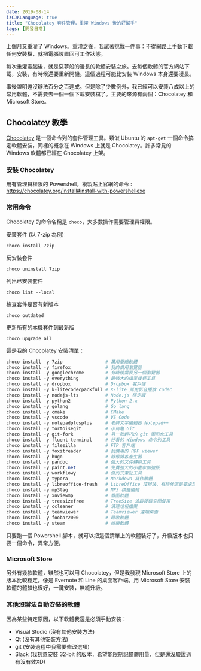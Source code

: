 ```yaml
---
date: 2019-08-14
isCJKLanguage: true
title: "Chocolatey 套件管理，重灌 Windows 後的好幫手"
tags: [開發日常]
---
```


上個月又重灌了 Windows。重灌之後，我試著挑戰一件事：不從網路上手動下載任何安裝檔，就把電腦設置回可工作狀態。

每次重灌電腦後，就是惡夢般的漫長的軟體安裝之旅。去每個軟體的官方網站下載，安裝，有時候還要重新開機。這個過程可能比安裝 Windows 本身還要漫長。

事後證明還沒辦法百分之百達成。但是除了少數例外，我已經可以安裝八成以上的常用軟體，不需要去一個一個下載安裝檔了。主要的來源有兩個：Chocolatey 和 Microsoft Store。

## Chocolatey 教學

[Chocolatey][choco] 是一個命令列的套件管理工具。類似 Ubuntu 的 `apt-get` 一個命令搞定軟體安裝，同樣的概念在 Windows 上就是 Chocolatey。許多常見的 Windows 軟體都已經在 Chocolatey 上架。

[choco]: https://chocolatey.org/ "Chocolatey Official Website"

### 安裝 Chocolatey

用有管理員權限的 Powershell，複製貼上官網的命令 :<br/>
<https://chocolatey.org/install#install-with-powershellexe>

### 常用命令

Chocolatey 的命令名稱是 `choco`，大多數操作需要管理員權限。

安裝套件 (以 7-zip 為例)
```
choco install 7zip
```

反安裝套件
```
choco uninstall 7zip
```

列出已安裝套件
```
choco list --local
```

檢查套件是否有新版本
```
choco outdated
```

更新所有的本機套件到最新版
```
choco upgrade all
```

這是我的 Chocolatey 安裝清單：
```powershell
choco install -y 7zip                # 萬用壓縮軟體
choco install -y firefox             # 我的慣用瀏覽器
choco install -y googlechrome        # 有時候需要另一個瀏覽器
choco install -y everything          # 最強大的檔案搜尋工具
choco install -y dropbox             # Dropbox 客戶端
choco install -y k-litecodecpackfull # K-lite 萬用影音播放 codec
choco install -y nodejs-lts          # Node.js 穩定版
choco install -y python2             # Python 2.x
choco install -y golang              # Go lang
choco install -y cmake               # CMake
choco install -y vscode              # VS Code
choco install -y notepadplusplus     # 老牌文字編輯器 Notepad++
choco install -y tortoisegit         # 小烏龜 Git
choco install -y git-fork            # 另一款輕巧的 git 圖形化工具
choco install -y fluent-terminal     # 好看的 Windows 命令列工具
choco install -y filezilla           # FTP 客戶端
choco install -y foxitreader         # 我慣用的 PDF viewer
choco install -y hugo                # 靜態博客產生器
choco install -y pandoc              # 強大的文件轉換工具
choco install -y paint.net           # 免費強大的小畫家加強版
choco install -y workflowy           # 條列式筆記工具
choco install -y typora              # Markdown 寫作軟體
choco install -y libreoffice-fresh   # LibreOffice 沒辦法，有時候還是要處理.docx
choco install -y mp3tag              # MP3 標籤編輯
choco install -y xnviewmp            # 看圖軟體
choco install -y treesizefree        # TreeSize 追蹤硬碟空間使用
choco install -y ccleaner            # 清理垃圾檔案
choco install -y teamviewer          # Teamviewer 遠端桌面
choco install -y foobar2000          # 聽歌軟體
choco install -y steam               # 娛樂軟體
```

只要跑一個 Powershell 腳本，就可以把這個清單上的軟體裝好了，升級版本也只要一個命令，異常方便。

### Microsoft Store

另外有幾款軟體，雖然也可以用 Chocolatey，但是我發現 Microsoft Store 上的版本比較穩定。像是 Evernote 和 Line 的桌面客戶端。用 Microsoft Store 安裝軟體的體驗也很好，一鍵安裝，無縫升級。

### 其他沒辦法自動安裝的軟體

因為某些特定原因，以下軟體我還是必須手動安裝：

- Visual Studio (沒有其他安裝方法)
- Qt (沒有其他安裝方法)
- git (安裝過程中我需要修改選項)
- Slack (我刻意安裝 32-bit 的版本，希望能限制記憶體用量，但是還沒驗證過有沒有效XD)
